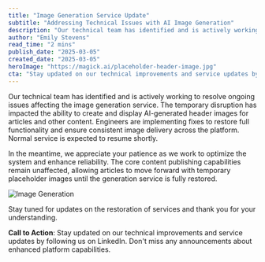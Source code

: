 ```yaml
---
title: "Image Generation Service Update"
subtitle: "Addressing Technical Issues with AI Image Generation"
description: "Our technical team has identified and is actively working to resolve ongoing issues affecting the image generation service. The temporary disruption has impacted the ability to create and display AI-generated header images for articles and other content. Engineers are implementing fixes to restore full functionality and ensure consistent image delivery across the platform."
author: "Emily Stevens"
read_time: "2 mins"
publish_date: "2025-03-05"
created_date: "2025-03-05"
heroImage: "https://magick.ai/placeholder-header-image.jpg"
cta: "Stay updated on our technical improvements and service updates by following us on LinkedIn. Don't miss any announcements about enhanced platform capabilities."
---
```


Our technical team has identified and is actively working to resolve ongoing issues affecting the image generation service. The temporary disruption has impacted the ability to create and display AI-generated header images for articles and other content. Engineers are implementing fixes to restore full functionality and ensure consistent image delivery across the platform. Normal service is expected to resume shortly. 

In the meantime, we appreciate your patience as we work to optimize the system and enhance reliability. The core content publishing capabilities remain unaffected, allowing articles to move forward with temporary placeholder images until the generation service is fully restored.

![Image Generation](https://magick.ai/placeholder-header-image.jpg)

Stay tuned for updates on the restoration of services and thank you for your understanding.

**Call to Action**: Stay updated on our technical improvements and service updates by following us on LinkedIn. Don't miss any announcements about enhanced platform capabilities.